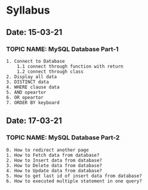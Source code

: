 # Syllabus

## Date: 15-03-21
### TOPIC NAME: MySQL Database Part-1 ###

	1. Connect to Database
		1.1 connect through function with return
		1.2 connect through class
	2. Display all data
	3. DISTINCT data
	4. WHERE clause data
	5. AND opeartor
	6. OR opeartor
	7. ORDER BY keyboard

## Date: 17-03-21
### TOPIC NAME: MySQL Database Part-2 ###

	0. How to redirect another page
	1. How to Fetch data from database?
	2. How to Insert data from database?
	3. How to Delete data from database?
	4. How to Update data from database?
	5. How to get last id of insert data from database?
	6. How to executed multiple statement in one query?